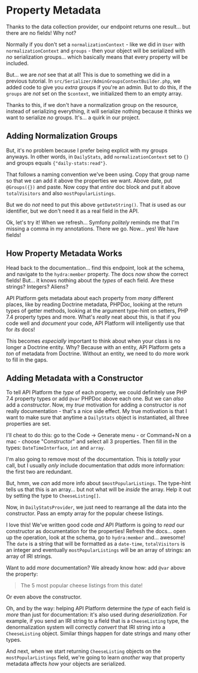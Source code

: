 # Property Metadata

Thanks to the data collection provider, our endpoint returns one result... but
there are no fields! Why not?

Normally if you don't set a `normalizationContext` - like we did in `User` with
`normalizationContext` and `groups` - then your object will be serialized with
*no* serialization groups... which basically means that every property will be
included.

But... we are *not* see that at all! This is due to something we did in a previous
tutorial. In `src/Serializer/AdminGroupsContextBuilder.php`, we added code to
give you *extra* groups if you're an admin. But to do this, if the `groups` are
*not* set on the `$context`, we initialized them to an empty array.

Thanks to this, if we don't have a normalization group on the resource, instead
of serializing everything, it will serialize nothing because it thinks we want
to serialize *no* groups. It's... a quirk in our project.

## Adding Normalization Groups

But, it's no problem because I prefer being explicit with my groups anyways. In
other words, in `DailyStats`, add `normalizationContext` set to `{}` and groups
equals `{"daily-stats:read"}`.

That follows a naming convention we've been using. Copy that group name so that
we can add it above the properties we want. Above date, put `@Groups({})` and
paste. Now copy that *entire* doc block and put it above `totalVisitors`
and also `mostPopularListings`.

But we do *not* need to put this above `getDateString()`. That *is* used as our
identifier, but we don't need it as a real field in the API.

Ok, let's try it! When we refresh... Symfony *politely* reminds me that I'm
missing a comma in my annotations. There we go. Now... yes! We have fields!

## How Property Metadata Works

Head back to the documentation... find this endpoint, look at the schema, and
navigate to the `hydra:member` property. The docs *now* show the correct fields!
But... it knows nothing about the *types* of each field. Are these strings? Integers?
Aliens?

API Platform gets metadata about each property from *many* different places, like
by reading Doctrine metadata, PHPDoc, looking at the return types of getter methods,
looking at the argument type-hint on setters, PHP 7.4 property types and more.
What's *really* neat about this, is that if you code well and *document* your code,
API Platform will intelligently use that for *its* docs!

This becomes *especially* important to think about when your class is no longer
a Doctrine entity. Why? Because with an entity, API Platform gets a *ton* of
metadata from Doctrine. Without an entity, we need to do more work to fill in the
gaps.

## Adding Metadata with a Constructor

To tell API Platform the *type* of each property, we could definitely use PHP
7.4 property types or add `@var` PHPDoc above each one. But we can *also* add
a *constructor*. Now, my *true* motivation for adding a constructor is *not* really
documentation - that's a nice side effect. My true motivation is that I want
to make sure that anytime a `DailyStats` object is instantiated, all three properties
are set.

I'll cheat to do this: go to the Code -> Generate menu - or Command+N on a mac -
choose "Constructor" and select all 3 properties. Then fill in the types:
`DateTimeInterface`, `int` and `array`.

I'm also going to remove most of the documentation. This is *totally* your call,
but I usually *only* include documentation that *adds* more information: the first
two are redundant.

But, hmm, we *can* add more info about `$mostPopularListings`. The type-hint tells
us that this is an array... but not what will be *inside* the array. Help it out
by setting the type to `CheeseListing[]`.

Now, in `DailyStatsProvider`, we just need to rearrange all the data into the
constructor. Pass an empty array for the popular cheese listings.

I love this! We've written good code *and* API Platform is going to *read* our
constructor as documentation for the properties! Refresh the docs... open up the
operation, look at the schema, go to `hydra:member` and... awesome! The `date`
is a string that will be formatted as a `date-time`, `totalVisitors` is
an integer and eventually `mostPopularListings` will be an array of strings:
an array of IRI strings.

Want to add *more* documentation? We already know how: add `@var` above the property:

> The 5 most popular cheese listings from this date!

Or even above the constructor.

Oh, and by the way: helping API Platform determine the *type* of each field is
*more* than just for documentation: it's also used during *deserialization*. For
example, if you send an IRI string to a field that is a `CheeseListing` type,
the denormalization system will correctly *convert* that IRI string into
a `CheeseListing` object. Similar things happen for date strings and many other
types.

And next, when we start returning `CheeseListing` objects on the
`mostPopularListings` field, we're going to learn *another* way that property
metadata affects *how* your objects are serialized.
